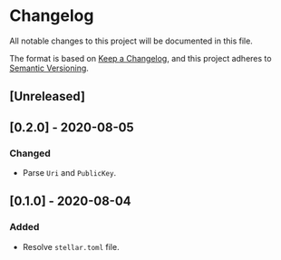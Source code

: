 # Changelog

All notable changes to this project will be documented in this file.

The format is based on [Keep a Changelog](https://keepachangelog.com/en/1.0.0/),
and this project adheres to [Semantic Versioning](https://semver.org/spec/v2.0.0.html).

## [Unreleased]


## [0.2.0] - 2020-08-05
### Changed
 - Parse `Uri` and `PublicKey`.


## [0.1.0] - 2020-08-04
### Added
 - Resolve `stellar.toml` file.
